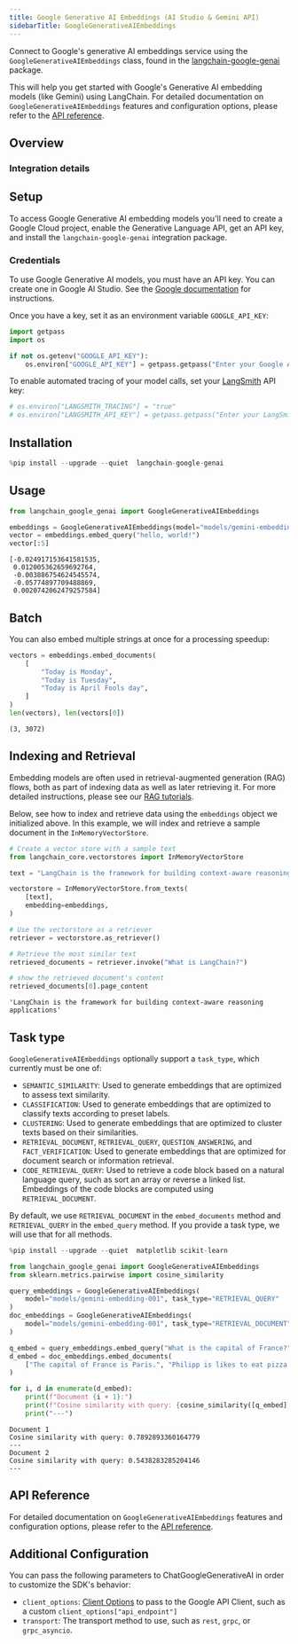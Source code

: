 ```yaml
---
title: Google Generative AI Embeddings (AI Studio & Gemini API)
sidebarTitle: GoogleGenerativeAIEmbeddings
---
```


Connect to Google's generative AI embeddings service using the `GoogleGenerativeAIEmbeddings` class, found in the [langchain-google-genai](https://pypi.org/project/langchain-google-genai/) package.

This will help you get started with Google's Generative AI embedding models (like Gemini) using LangChain. For detailed documentation on `GoogleGenerativeAIEmbeddings` features and configuration options, please refer to the [API reference](https://python.langchain.com/v0.2/api_reference/google_genai/embeddings/langchain_google_genai.embeddings.GoogleGenerativeAIEmbeddings.html).

## Overview

### Integration details

<ItemTable category="text_embedding" item="Google Gemini" />

## Setup

To access Google Generative AI embedding models you'll need to create a Google Cloud project, enable the Generative Language API, get an API key, and install the `langchain-google-genai` integration package.

### Credentials

To use Google Generative AI models, you must have an API key. You can create one in Google AI Studio. See the [Google documentation](https://ai.google.dev/gemini-api/docs/api-key) for instructions.

Once you have a key, set it as an environment variable `GOOGLE_API_KEY`:

```python
import getpass
import os

if not os.getenv("GOOGLE_API_KEY"):
    os.environ["GOOGLE_API_KEY"] = getpass.getpass("Enter your Google API key: ")
```

To enable automated tracing of your model calls, set your [LangSmith](https://docs.smith.langchain.com/) API key:

```python
# os.environ["LANGSMITH_TRACING"] = "true"
# os.environ["LANGSMITH_API_KEY"] = getpass.getpass("Enter your LangSmith API key: ")
```

## Installation

```python
%pip install --upgrade --quiet  langchain-google-genai
```

## Usage

```python
from langchain_google_genai import GoogleGenerativeAIEmbeddings

embeddings = GoogleGenerativeAIEmbeddings(model="models/gemini-embedding-001")
vector = embeddings.embed_query("hello, world!")
vector[:5]
```

```output
[-0.024917153641581535,
 0.012005362659692764,
 -0.003886754624545574,
 -0.05774897709488869,
 0.0020742062479257584]
```

## Batch

You can also embed multiple strings at once for a processing speedup:

```python
vectors = embeddings.embed_documents(
    [
        "Today is Monday",
        "Today is Tuesday",
        "Today is April Fools day",
    ]
)
len(vectors), len(vectors[0])
```

```output
(3, 3072)
```

## Indexing and Retrieval

Embedding models are often used in retrieval-augmented generation (RAG) flows, both as part of indexing data as well as later retrieving it. For more detailed instructions, please see our [RAG tutorials](/oss/tutorials/rag).

Below, see how to index and retrieve data using the `embeddings` object we initialized above. In this example, we will index and retrieve a sample document in the `InMemoryVectorStore`.

```python
# Create a vector store with a sample text
from langchain_core.vectorstores import InMemoryVectorStore

text = "LangChain is the framework for building context-aware reasoning applications"

vectorstore = InMemoryVectorStore.from_texts(
    [text],
    embedding=embeddings,
)

# Use the vectorstore as a retriever
retriever = vectorstore.as_retriever()

# Retrieve the most similar text
retrieved_documents = retriever.invoke("What is LangChain?")

# show the retrieved document's content
retrieved_documents[0].page_content
```

```output
'LangChain is the framework for building context-aware reasoning applications'
```

## Task type

`GoogleGenerativeAIEmbeddings` optionally support a `task_type`, which currently must be one of:

- `SEMANTIC_SIMILARITY`: Used to generate embeddings that are optimized to assess text similarity.
- `CLASSIFICATION`: Used to generate embeddings that are optimized to classify texts according to preset labels.
- `CLUSTERING`: Used to generate embeddings that are optimized to cluster texts based on their similarities.
- `RETRIEVAL_DOCUMENT`, `RETRIEVAL_QUERY`, `QUESTION_ANSWERING`, and `FACT_VERIFICATION`: Used to generate embeddings that are optimized for document search or information retrieval.
- `CODE_RETRIEVAL_QUERY`: Used to retrieve a code block based on a natural language query, such as sort an array or reverse a linked list. Embeddings of the code blocks are computed using `RETRIEVAL_DOCUMENT`.

By default, we use `RETRIEVAL_DOCUMENT` in the `embed_documents` method and `RETRIEVAL_QUERY` in the `embed_query` method. If you provide a task type, we will use that for all methods.

```python
%pip install --upgrade --quiet  matplotlib scikit-learn
```

```python
from langchain_google_genai import GoogleGenerativeAIEmbeddings
from sklearn.metrics.pairwise import cosine_similarity

query_embeddings = GoogleGenerativeAIEmbeddings(
    model="models/gemini-embedding-001", task_type="RETRIEVAL_QUERY"
)
doc_embeddings = GoogleGenerativeAIEmbeddings(
    model="models/gemini-embedding-001", task_type="RETRIEVAL_DOCUMENT"
)

q_embed = query_embeddings.embed_query("What is the capital of France?")
d_embed = doc_embeddings.embed_documents(
    ["The capital of France is Paris.", "Philipp is likes to eat pizza."]
)

for i, d in enumerate(d_embed):
    print(f"Document {i + 1}:")
    print(f"Cosine similarity with query: {cosine_similarity([q_embed], [d])[0][0]}")
    print("---")
```

```output
Document 1
Cosine similarity with query: 0.7892893360164779
---
Document 2
Cosine similarity with query: 0.5438283285204146
---
```

## API Reference

For detailed documentation on `GoogleGenerativeAIEmbeddings` features and configuration options, please refer to the [API reference](https://python.langchain.com/api_reference/google_genai/embeddings/langchain_google_genai.embeddings.GoogleGenerativeAIEmbeddings.html).

## Additional Configuration

You can pass the following parameters to ChatGoogleGenerativeAI in order to customize the SDK's behavior:

- `client_options`: [Client Options](https://googleapis.dev/python/google-api-core/latest/client_options.html#module-google.api_core.client_options) to pass to the Google API Client, such as a custom `client_options["api_endpoint"]`
- `transport`: The transport method to use, such as `rest`, `grpc`, or `grpc_asyncio`.
